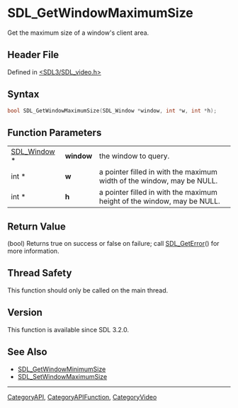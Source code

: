 # SDL_GetWindowMaximumSize

Get the maximum size of a window's client area.

## Header File

Defined in [<SDL3/SDL_video.h>](https://github.com/libsdl-org/SDL/blob/main/include/SDL3/SDL_video.h)

## Syntax

```c
bool SDL_GetWindowMaximumSize(SDL_Window *window, int *w, int *h);
```

## Function Parameters

|                            |            |                                                                         |
| -------------------------- | ---------- | ----------------------------------------------------------------------- |
| [SDL_Window](SDL_Window) * | **window** | the window to query.                                                    |
| int *                      | **w**      | a pointer filled in with the maximum width of the window, may be NULL.  |
| int *                      | **h**      | a pointer filled in with the maximum height of the window, may be NULL. |

## Return Value

(bool) Returns true on success or false on failure; call
[SDL_GetError](SDL_GetError)() for more information.

## Thread Safety

This function should only be called on the main thread.

## Version

This function is available since SDL 3.2.0.

## See Also

- [SDL_GetWindowMinimumSize](SDL_GetWindowMinimumSize)
- [SDL_SetWindowMaximumSize](SDL_SetWindowMaximumSize)






----
[CategoryAPI](CategoryAPI), [CategoryAPIFunction](CategoryAPIFunction), [CategoryVideo](CategoryVideo)


